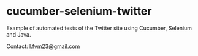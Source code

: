 # cucumber-selenium-twitter

Example of automated tests of the Twitter site using Cucumber, Selenium and Java.

Contact: l.fvm23@gmail.com